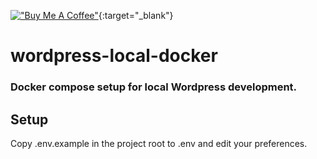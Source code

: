 [!["Buy Me A Coffee"](https://www.buymeacoffee.com/assets/img/custom_images/orange_img.png)](https://www.buymeacoffee.com/botul){:target="_blank"}

# wordpress-local-docker
### Docker compose setup for local Wordpress development.

## Setup

Copy .env.example in the project root to .env and edit your preferences.

